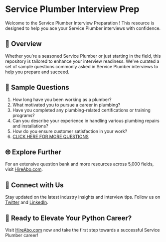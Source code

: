 # Service Plumber Interview Prep

Welcome to the Service Plumber Interview Preparation ! This resource is designed to help you ace your Service Plumber interviews with confidence.

## 🚀 Overview

Whether you're a seasoned Service Plumber or just starting in the field, this repository is tailored to enhance your interview readiness. We've curated a set of sample questions commonly asked in Service Plumber interviews to help you prepare and succeed.

## 📝 Sample Questions

1. How long have you been working as a plumber?
2. What motivated you to pursue a career in plumbing?
3. Have you completed any plumbing-related certifications or training programs?
4. Can you describe your experience in handling various plumbing repairs and installations?
5. How do you ensure customer satisfaction in your work?
6. [CLICK HERE FOR MORE QUESTIONS](https://hireabo.com/job/12_0_3/Service%20Plumber)

## 🌐 Explore Further

For an extensive question bank and more resources across 5,000 fields, visit [HireAbo.com](https://www.hireabo.com).

## 📱 Connect with Us

Stay updated on the latest industry insights and interview tips. Follow us on [Twitter](https://twitter.com/hireabo) and [LinkedIn](https://www.linkedin.com/in/hire-abo-3609972a8/).

## 🚀 Ready to Elevate Your Python Career?

Visit [HireAbo.com](https://www.hireabo.com) now and take the first step towards a successful Service Plumber career!